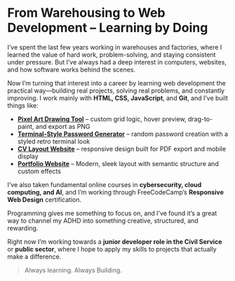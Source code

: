 # From Warehousing to Web Development – Learning by Doing

I’ve spent the last few years working in warehouses and factories, where I learned the value of hard work, problem-solving, and staying consistent under pressure. But I’ve always had a deep interest in computers, websites, and how software works behind the scenes.

Now I’m turning that interest into a career by learning web development the practical way—building real projects, solving real problems, and constantly improving. I work mainly with **HTML, CSS, JavaScript**, and **Git**, and I’ve built things like:

- [**Pixel Art Drawing Tool**](https://github.com/SUDO-j182/simple-drawing-tool) – custom grid logic, hover preview, drag-to-paint, and export as PNG  
- [**Terminal-Style Password Generator**](https://github.com/SUDO-j182/Password-Generator) – random password creation with a styled retro terminal look  
- [**CV Layout Website**](https://github.com/SUDO-j182/CV-layout) – responsive design built for PDF export and mobile display  
- [**Portfolio Website**](https://www.portfolio-os.net) – Modern, sleek layout with semantic structure and custom effects  

I’ve also taken fundamental online courses in **cybersecurity, cloud computing, and AI**, and I’m working through FreeCodeCamp’s **Responsive Web Design** certification.

Programming gives me something to focus on, and I’ve found it’s a great way to channel my ADHD into something creative, structured, and rewarding.

Right now I’m working towards a **junior developer role in the Civil Service** or **public sector**, where I hope to apply my skills to projects that actually make a difference.

> Always learning. Always Building.

<!---
SUDO-j182/SUDO-j182 is a ✨ special ✨ repository because its `README.md` (this file) appears on your GitHub profile.
You can click the Preview link to take a look at your changes.
--->
